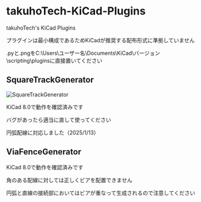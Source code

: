 # takuhoTech-KiCad-Plugins
takuhoTech's KiCad Plugins

プラグインは最小構成であるためKiCadが推奨する配布形式に準拠していません

.pyと.pngをC:\Users\ユーザー名\Documents\KiCad\バージョン\scripting\pluginsに直接置いてください

## SquareTrackGenerator

![SquareTrackGenerator](https://github.com/user-attachments/assets/77c7218f-fd4f-4bf6-9bed-bb141d6037d3)

KiCad 8.0で動作を確認済みです

バグがあったら適当に直して使ってください

円弧配線に対応しました（2025/1/13）

## ViaFenceGenerator

KiCad 8.0で動作を確認済みです

角のある配線に対しては正しくビアを配置できません

円弧と直線の接続部においてはビアが重なって生成されるので注意してください
